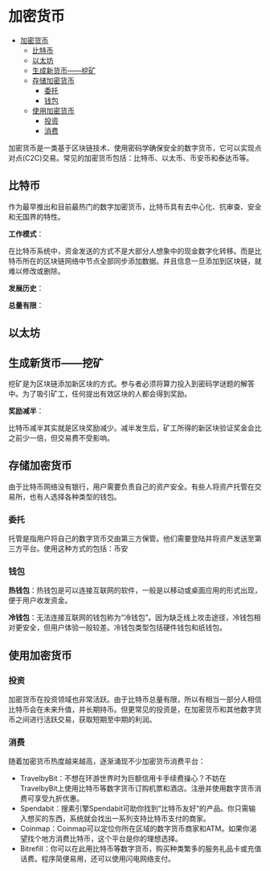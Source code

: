 # 加密货币

- [加密货币](#加密货币)
  - [比特币](#比特币)
  - [以太坊](#以太坊)
  - [生成新货币——挖矿](#生成新货币挖矿)
  - [存储加密货币](#存储加密货币)
    - [委托](#委托)
    - [钱包](#钱包)
  - [使用加密货币](#使用加密货币)
    - [投资](#投资)
    - [消费](#消费)

加密货币是一类基于区块链技术、使用密码学确保安全的数字货币，它可以实现点对点(C2C)交易。常见的加密货币包括：比特币、以太币、币安币和泰达币等。

## 比特币

作为最早推出和目前最热门的数字加密货币，比特币具有去中心化、抗审查、安全和无国界的特性。

**工作模式**：

在比特币系统中，资金发送的方式不是大部分人想象中的现金数字化转移。而是比特币所在的区块链网络中节点全部同步添加数据。并且信息一旦添加到区块链，就难以修改或删除。

**发展历史**：

**总量有限**：

## 以太坊

## 生成新货币——挖矿

挖矿是为区块链添加新区块的方式。参与者必须将算力投入到密码学谜题的解答中。为了吸引矿工，任何提出有效区块的人都会得到奖励。

**奖励减半**：

比特币减半其实就是区块奖励减少。减半发生后，矿工所得的新区块验证奖金会比之前少一倍，但交易费不受影响。

## 存储加密货币

由于比特币网络没有银行，用户需要负责自己的资产安全。有些人将资产托管在交易所，也有人选择各种类型的钱包。

### 委托

托管是指用户将自己的数字货币交由第三方保管。他们需要登陆并将资产发送至第三方平台。使用这种方式的包括：币安

### 钱包

**热钱包**：热钱包是可以连接互联网的软件，一般是以移动或桌面应用的形式出现，便于用户收发资金。

**冷钱包**：无法连接互联网的钱包称为“冷钱包”。因为缺乏线上攻击途径，冷钱包相对更安全，但用户体验一般较差。冷钱包类型包括硬件钱包和纸钱包。

## 使用加密货币

### 投资

加密货币在投资领域也非常活跃。由于比特币总量有限，所以有相当一部分人相信比特币会在未来升值，并长期持币。但更常见的投资是，在加密货币和其他数字货币之间进行活跃交易，获取短期至中期的利润。

### 消费

随着加密货币热度越来越高，逐渐涌现不少加密货币消费平台：

- TravelbyBit：不想在环游世界时为巨额信用卡手续费操心？不妨在TravelbyBit上使用比特币等数字货币订购机票和酒店。注册并使用数字货币消费可享受九折优惠。
- Spendabit：搜素引擎Spendabit可助你找到“比特币友好”的产品。你只需输入想买的东西，系统就会找出一系列支持比特币支付的商家。
- Coinmap：Coinmap可以定位你所在区域的数字货币商家和ATM。如果你渴望找个地方消费比特币，这个平台是你的理想选择。
- Bitrefill：你可以在此用比特币等数字货币，购买种类繁多的服务礼品卡或充值话费。程序简便易用，还可以使用闪电网络支付。
